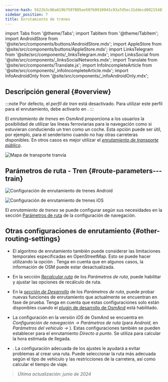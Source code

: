```yaml
---
source-hash: 5622b3c06a619b7597895ee507b9910943c93a7d5ec31ddecd00215481e51e29
sidebar_position: 7
title: Enrutamiento de trenes
---
```

import Tabs from '@theme/Tabs';
import TabItem from '@theme/TabItem';
import AndroidStore from '@site/src/components/buttons/AndroidStore.mdx';
import AppleStore from '@site/src/components/buttons/AppleStore.mdx';
import LinksTelegram from '@site/src/components/_linksTelegram.mdx';
import LinksSocial from '@site/src/components/_linksSocialNetworks.mdx';
import Translate from '@site/src/components/Translate.js';
import InfoIncompleteArticle from '@site/src/components/_infoIncompleteArticle.mdx';
import InfoAndroidOnly from '@site/src/components/_infoAndroidOnly.mdx';




## Descripción general {#overview}

:::note
Por defecto, el *perfil de tren* está desactivado. Para utilizar este perfil para el enrutamiento, debe activarlo en *<Translate android="true" ids="shared_string_menu,shared_string_settings,application_profiles"/>*.
:::

El *enrutamiento de trenes* en OsmAnd proporciona a los usuarios la posibilidad de utilizar las líneas ferroviarias para la navegación como si estuvieran conduciendo un tren como un coche. Esta opción puede ser útil, por ejemplo, para el senderismo cuando no hay otras carreteras disponibles. En otros casos es mejor utilizar el *[enrutamiento de transporte público](./public-transport-navigation.md)*.

![Mapa de transporte tranvía](@site/static/img/navigation/routing/train_routing_overview.png)


## Parámetros de ruta - Tren {#route-parameters---train}

<Tabs groupId="operating-systems" queryString="current-os">

<TabItem value="android" label="Android">

![Configuración de enrutamiento de trenes Android](@site/static/img/navigation/routing/train_routing_andr.png)

</TabItem>

<TabItem value="ios" label="iOS">

![Configuración de enrutamiento de trenes iOS](@site/static/img/navigation/routing/train_routing_ios.png)

</TabItem>

</Tabs>

El *enrutamiento de trenes* se puede configurar según sus necesidades en la sección [Parámetros de ruta](../guidance/navigation-settings.md#route-parameters) de la configuración de navegación.


## Otras configuraciones de enrutamiento {#other-routing-settings}

- El algoritmo de enrutamiento también puede considerar las limitaciones temporales especificadas en OpenStreetMap. Esto se puede hacer utilizando la opción *[<Translate android="true" ids="temporary_conditional_routing"/>](../routing/osmand-routing.md#consider-temporary-limitations)*. Tenga en cuenta que en algunos casos, la información de OSM puede estar desactualizada.

- En la sección [*Recalcular ruta*](../../navigation/guidance/navigation-settings.md#recalculate-route) de los *Parámetros de ruta*, puede habilitar y ajustar las opciones de recálculo de ruta.

- En la [*sección de Desarrollo*](../guidance/navigation-settings.md#development-settings) de los *Parámetros de ruta*, puede probar nuevas funciones de enrutamiento que actualmente se encuentran en fase de prueba. Tenga en cuenta que estas configuraciones solo están disponibles cuando el [plugin de desarrollo de OsmAnd](../../plugins/development.md) está habilitado.

- La configuración *[<Translate ios="true" ids="road_speeds"/>](../guidance/navigation-settings.md#road-speeds)* en la versión *iOS* de OsmAnd se encuentra en *Configuración de navegación → Parámetros de ruta* (para *Android*, en *Parámetros del vehículo → [<Translate android="true" ids="default_speed_setting_title"/>](../guidance/navigation-settings.md#default-speed--road-speeds)*). Estas configuraciones también se pueden establecer para el enrutamiento *Directo a punto*. Se utiliza para calcular la hora estimada de llegada.

- *[<Translate ios="true" ids="vehicle_parameters"/>](../guidance/navigation-settings.md#vehicle-parameters)*. La configuración adecuada de los ajustes le ayudará a evitar problemas al crear una ruta. Puede seleccionar la ruta más adecuada según el tipo de vehículo y las restricciones de la carretera, así como calcular el tiempo de viaje.

> *Última actualización: junio de 2024*